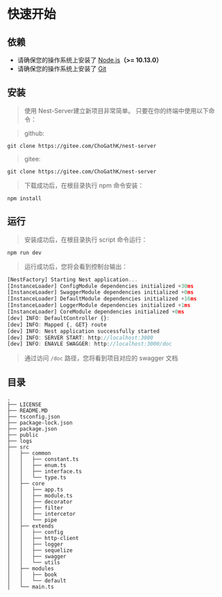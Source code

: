 # 快速开始

## 依赖

- 请确保您的操作系统上安装了 [Node.js](http://nodejs.cn/download/)**（>= 10.13.0）**
- 请确保您的操作系统上安装了 [Git](https://git-scm.com/) 

## 安装

> 使用 Nest-Server建立新项目非常简单。 只要在你的终端中使用以下命令：

> github:

```
git clone https://gitee.com/ChoGathK/nest-server
```

> gitee:

```
git clone https://gitee.com/ChoGathK/nest-server
```

> 下载成功后，在根目录执行 npm 命令安装：

```
npm install
```

## 运行

> 安装成功后，在根目录执行 script 命令运行：

```
npm run dev
```

> 运行成功后，您将会看到控制台输出：

```JavaScript
[NestFactory] Starting Nest application...
[InstanceLoader] ConfigModule dependencies initialized +30ms
[InstanceLoader] SwaggerModule dependencies initialized +0ms
[InstanceLoader] DefaultModule dependencies initialized +16ms
[InstanceLoader] LoggerModule dependencies initialized +1ms
[InstanceLoader] CoreModule dependencies initialized +0ms
[dev] INFO: DefaultController {}:
[dev] INFO: Mapped {, GET} route
[dev] INFO: Nest application successfully started
[dev] INFO: SERVER START: http://localhost:3000
[dev] INFO: ENAVLE SWAGGER: http://localhost:3000/doc
```

> 通过访问 `/doc` 路径，您将看到项目对应的 swagger 文档

## 目录

```
.
├── LICENSE
├── README.MD
├── tsconfig.json
├── package-lock.json
├── package.json
├── public
├── logs
├── src
│   ├── common
│   │   ├── constant.ts
│   │   ├── enum.ts
│   │   ├── interface.ts
│   │   └── type.ts
│   ├── core
│   │   ├── app.ts
│   │   ├── module.ts
│   │   ├── decorator
│   │   ├── filter
│   │   ├── intercetor
│   │   └── pipe
│   ├── extends
│   │   ├── config
│   │   ├── http-client
│   │   ├── logger
│   │   ├── sequelize
│   │   ├── swagger
│   │   └── utils
│   ├── modules
│   │   ├── book
│   │   └── default
│   └── main.ts
```